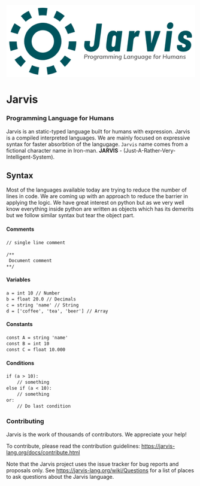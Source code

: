![JARVIS - For Humans](jarvis.png)

# Jarvis
### Programming Language for Humans


Jarvis is an static-typed language built for humans with expression. Jarvis is a compiled interpreted languages. We are mainly focused on expressive syntax for faster absorbtion of the langugage. `Jarvis` name comes from a fictional character name in Iron-man. **JARVIS** - (Just-A-Rather-Very-Intelligent-System).

## Syntax
Most of the languages available today are trying to reduce the number of lines in code. We are coming up with an approach to reduce the barrier in applying the logic. We have great interest on python but as we very well know everything inside python are written as objects which has its demerits but we follow similar syntax but tear the object part.

#### Comments
	// single line comment

	/**
	 Document comment
	**/

#### Variables
   
    a = int 10 // Number
    b = float 20.0 // Decimals
    c = string 'name' // String
    d = ['coffee', 'tea', 'beer'] // Array
     

#### Constants

    const A = string 'name'
    const B = int 10
    const C = float 10.000

#### Conditions

    if (a > 10):
    	// something
    else if (a < 10):
    	// something
    or:
    	// Do last condition




### Contributing

Jarvis is the work of thousands of contributors. We appreciate your help!

To contribute, please read the contribution guidelines:
    https://jarvis-lang.org/docs/contribute.html

Note that the Jarvis project uses the issue tracker for bug reports and
proposals only. See https://jarvis-lang.org/wiki/Questions for a list of
places to ask questions about the Jarvis language.